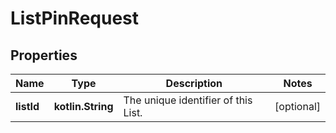 
# ListPinRequest

## Properties
Name | Type | Description | Notes
------------ | ------------- | ------------- | -------------
**listId** | **kotlin.String** | The unique identifier of this List. |  [optional]



